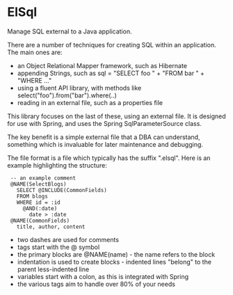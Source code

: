 ElSql
=====

Manage SQL external to a Java application.

There are a number of techniques for creating SQL within an application. The main ones are:
* an Object Relational Mapper framework, such as Hibernate
* appending Strings, such as sql = "SELECT foo " + "FROM bar " + "WHERE ..."
* using a fluent API library, with methods like select("foo").from("bar").where(..)
* reading in an external file, such as a properties file

This library focuses on the last of these, using an external file.
It is designed for use with Spring, and uses the Spring SqlParameterSource class.
<p>
The key benefit is a simple external file that a DBA can understand, something
which is invaluable for later maintenance and debugging.
<p>
The file format is a file which typically has the suffix ".elsql".
Here is an example highlighting the structure:

     -- an example comment
     @NAME(SelectBlogs)
       SELECT @INCLUDE(CommonFields)
       FROM blogs
       WHERE id = :id
         @AND(:date)
           date > :date
     @NAME(CommonFields)
       title, author, content

* two dashes are used for comments
* tags start with the @ symbol
* the primary blocks are @NAME(name) - the name refers to the block
* indentation is used to create blocks - indented lines "belong" to the parent less-indented line
* variables start with a colon, as this is integrated with Spring
* the various tags aim to handle over 80% of your needs
